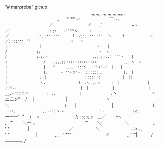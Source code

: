 "# mahoroba" 
github
　　　　　　　　　　　　　　　　　　　　,,,,,,,,,,,,,,,,,,,,,,,,,,,,
　　　　　　　　　　　　,,--―'''""`ヽ'　　　　　　　　￣`ヽ､
　　　　　　　　　　 ／　　　　　　　　ヾ　　/　　　　　　　~`ヽ
　　　　　　　　　／　　　　　　　　　　　ヽ;:　　／"""ヾ　　　ヽ
　　　　　　　 ／　　　　　　　　;:;;:::''''　　　l　/;:;;:::'''　 ＼　　　i
　　　　　　／　　　　　　　　／;:;;:::'''　　　　　　　　　　　ヽ　 ヽ
　　　　　　|　　　　　　　　　|　　　　　　　　　　　　　　　ヽ　　|
　　　　　 /　　　　　　　　;/　　　　　　　　　　　　　　　　ヽ　ヽ
　　　　　/　　　　　　　　;:;:ヽ　　　　　　　　　　　　,,,,;;::'''''ヽ　　|
　　　　　i　　　　　　　　　　/　　,,,,;;:::::::::::::::　　　　　　　__ ヽ　ヽ
　　　　　|　　　　　　　　　　|　　"　　　＿＿　::::　　'"ゞ'-'　|　　|
　　　　　|　　　　　　　　　　|.　　　 - '"-ゞ'-'　::::::..　　　　　 |.　|
　　　　　|　　　　　　　　　;:|　　　　　　　　　　 :::::::　　　　 　 |　:|
　　　　　 |　　　　　　　　　ヽ.　　　　　　　　　(　,-､ ,:‐､　　　|　|　
　　　　　　|　　　　　　　／ヾ..　　　　　　　　　　　　　　　　　 |　|
　　　　　　|　　　　　 　　 　|　　　　　　　　　__,-'ﾆニニヽ .　 |　 |
..　　　　　　 |　　　　　　　　`､ヽ　　　　　　　　ヾニ二ン" 　/　 |
　　　　　　　 |　　　　　　　　　ヽ＼　　　　　　　　　　　　　/　　|
　　　　　　　　|　　　　　　　　 　l　　`ｰ-::､_　　　　　　　,,..'|ヽ./　
　　　　　　　　ヽ.　　　　　 　　:人　　　　　　`ー――''''' 　/　ヽ
　　　　　　　　/;:;:;:;;:;:;:　＿／　　`ｰ-､　　　　　　　　　 ,.-'"　　 ＼ー-､
　　　　　　　　 　　,.-'"　　＼:　　　　　 ＼　　　　　 .,.-''"　　　　 |
　　　　　　　　　／.　　　　　＼　　　　　　　 ~＞､,.-''"　　　　　　|
　　　　,,..-‐'''""　　　　　　　　ヾ　　　　,.-''"| 　　　/――――､/
